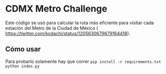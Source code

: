 # CDMX Metro Challenge
Este código se usó para calcular la ruta más eficiente para visitar cada estación del Metro de la Ciudad de México ( https://twitter.com/kodachi/status/1205630679679164418).

## Cómo usar
Para probarlo solamente hay que correr 
`pip install -r requirements.txt`
`python index.py`